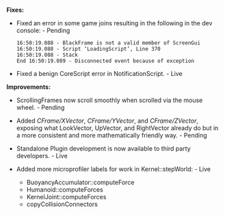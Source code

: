 **Fixes:**

* Fixed an error in some game joins resulting in the following in the dev console: - Pending

      16:50:19.088 - BlackFrame is not a valid member of ScreenGui
      16:50:19.088 - Script ‘LoadingScript’, Line 370 
      16:50:19.088 - Stack
      End 16:50:19.089 - Disconnected event because of exception

* Fixed a benign CoreScript error in NotificationScript. - Live

**Improvements:**

* ScrollingFrames now scroll smoothly when scrolled via the mouse wheel. - Pending    
	
* Added *CFrame/XVector*, *CFrame/YVector*, and *CFrame/ZVector*, exposing what LookVector, UpVector, and RightVector already do but in a more consistent and more mathematically friendly way. - Pending

* Standalone Plugin development is now available to third party developers. - Live

* Added more microprofiler labels for work in Kernel::stepWorld: - Live

   * BuoyancyAccumulator::computeForce
   * Humanoid::computeForces
   * KernelJoint::computeForces
   * copyCollisionConnectors
